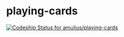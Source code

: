 playing-cards
=============
[ ![Codeship Status for amulius/playing-cards](https://www.codeship.io/projects/13180410-3869-0132-3b4a-5ab80a2f796c/status)](https://www.codeship.io/projects/42000)
